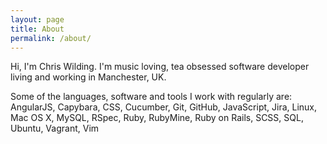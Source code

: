 ```yaml
---
layout: page
title: About
permalink: /about/
---
```


Hi, I'm Chris Wilding. I'm music loving, tea obsessed software developer living
and working in Manchester, UK.

Some of the languages, software and tools I work with regularly are:
AngularJS, Capybara, CSS, Cucumber, Git, GitHub, JavaScript, Jira, Linux, Mac
OS X, MySQL, RSpec, Ruby, RubyMine, Ruby on Rails, SCSS, SQL, Ubuntu, Vagrant,
Vim
